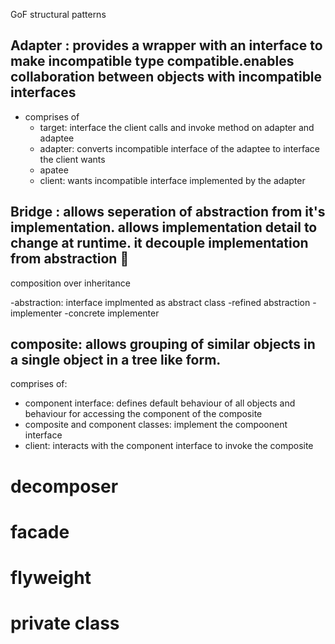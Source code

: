 GoF structural patterns

## Adapter : provides a wrapper with an interface to make incompatible type compatible.enables collaboration between objects with incompatible interfaces

- comprises of
  - target: interface the client calls and invoke method on adapter and adaptee
  - adapter: converts incompatible interface of the adaptee to interface the client wants
  - apatee
  - client: wants incompatible interface implemented by the adapter

## Bridge : allows seperation of abstraction from it's implementation. allows implementation detail to change at runtime. it decouple implementation from abstraction 🤯

composition over inheritance

-abstraction: interface implmented as abstract class
-refined abstraction
-implementer
-concrete implementer

## composite: allows grouping of similar objects in a single object in a tree like form.

comprises of:

- component interface: defines default behaviour of all objects and behaviour for accessing the component of the composite
- composite and component classes: implement the compoonent interface
- client: interacts with the component interface to invoke the composite

# decomposer

# facade

# flyweight

# private class
